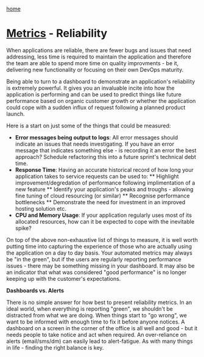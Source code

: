[home](../README.md)
# [Metrics](README.md) - Reliability


When applications are reliable, there are fewer bugs and issues that need addressing, less time is required to maintain the application and therefore the team are able to spend more time on quality improvments - be it, delivering new functionality or focusing on their own DevOps maturity.


Being able to turn to a dashboard to demonstrate an application's reliability is extremely powerful. It gives you an invaluable incite into how the application is performing and can be used to predict things like future performance based on organic customer growth or whether the application could cope with a sudden influx of request following a planned product launch.


Here is a start on just some of the things that could be measured:

* **Error messages being output to logs**: All error messages should indicate an issues that needs investigating. If you have an error message that indicates something else - is recording it an error the best approach? Schedule refactoring this into a future sprint's technical debt time.
* **Response Time**: Having an accurate historical record of how long your application takes to service requests can be used to:
** Highlight improvement/degredation of performance following implimentation of a new feature
** Identify your application's peaks and troughs - allowing fine tuning of cloud resourcing (or similar)
** Recognise performance bottlenecks
** Demonstrate the need for investment in an improved hosting solution etc.
* **CPU and Memory Usage**: If your application regularly uses most of its allocated resources, how can it be expected to cope with the inevitable spike?


On top of the above non-exhaustive list of things to measure, it is well worth putting time into capturing the experience of those who are actually using the application on a day to day basis.
Your automated metrics may always be "in the green", but if the users are regularly reporting performance issues - there may be something missing in your dashboard. It may also be an indicator that what was considered "good performance" is no longer keeping up with the customer's expectations.


**Dashboards vs. Alerts**

There is no simple answer for how best to present reliability metrics. In an ideal world, when everything is reporting "green", we shouldn't be distracted from what we are doing. When things start to "go wrong", we want to be informed with enough time to fix it before anyone notices.
A dashboard on a screen in the corner of the office is all well and good - but it needs people to take notice and act when required.
An over-reliance on alerts (email/sms/dm) can easily lead to alert-fatigue.
As with many things in life - finding the right balance is key.
